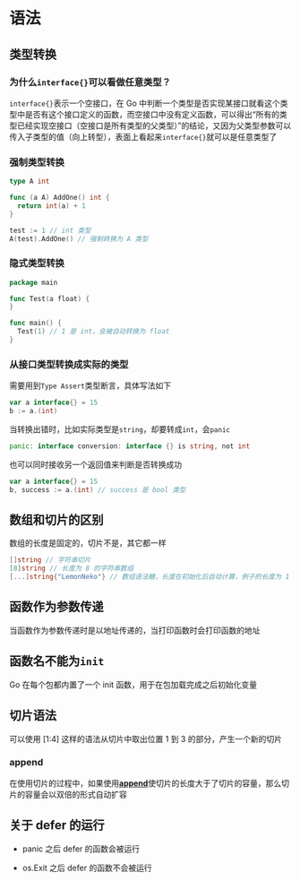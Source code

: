 # 语法
<p id="cRErdiXmXtpv8bXNbfqBRo">

## 类型转换

</p>

<p id="vrDNNcHiVRkPdkb1xtVPh8">

### 为什么`interface{}`可以看做任意类型？

</p>

<p id="fcXmeLP7uW6i67HzrFMYVF">

`interface{}`表示一个空接口，在 Go 中判断一个类型是否实现某接口就看这个类型中是否有这个接口定义的函数，而空接口中没有定义函数，可以得出“所有的类型已经实现空接口（空接口是所有类型的父类型）”的结论，又因为父类型参数可以传入子类型的值（向上转型），表面上看起来`interface{}`就可以是任意类型了

</p>

<p id="5vBCvsCSJAEEau89vLB6hJ">

### 强制类型转换

</p>

<p id="4vWfaHSbAntd4oqyDWpCRc">

```Go
type A int

func (a A) AddOne() int {
  return int(a) + 1
}

test := 1 // int 类型
A(test).AddOne() // 强制转换为 A 类型
```


</p>

<p id="ix19mdTxeiR6t156Xq53bC">

### 隐式类型转换

</p>

<p id="rhsxjBYhm88Aax9hHgKEGs">

```Go
package main

func Test(a float) {
}

func main() {
  Test(1) // 1 是 int，会被自动转换为 float
}
```


</p>

<p id="h4cm2DpLdbzcTVaaU2DBmJ">

### 从接口类型转换成实际的类型

</p>

<p id="a1YSyeye1WhBZ6tZwCa6tE">

需要用到`Type Assert`类型断言，具体写法如下

</p>

<p id="eY5enEcm38qmqjrbKfqtH8">

```Go
var a interface{} = 15
b := a.(int)
```


</p>

<p id="3wQPGFPkxTWNu2V3uwnNZt">

当转换出错时，比如实际类型是`string`，却要转成`int`，会`panic`

</p>

<p id="51ZsBF763GVhQDHbKaiQmj">

```Go
panic: interface conversion: interface {} is string, not int
```


</p>

<p id="2gUyRMRykb4ogJriFfujRf">

也可以同时接收另一个返回值来判断是否转换成功

</p>

<p id="4AUSuTD1A7n9enCSskgNqJ">

```Go
var a interface{} = 15
b, success := a.(int) // success 是 bool 类型
```


</p>

<p id="b5sm6GxSoQZ5XEQr4MZPPN">

## 数组和切片的区别

</p>

<p id="2LLqV7ztqdkDLEfW2UhhaE">

数组的长度是固定的，切片不是，其它都一样

</p>

<p id="cJ1nJW2ZieNhYsHtWJkpEP">

```Go
[]string // 字符串切片
[8]string // 长度为 8 的字符串数组
[...]string{"LemonNeko"} // 数组语法糖，长度在初始化后自动计算，例子的长度为 1
```


</p>

<p id="6YH4u4oHJSXwH1mswRHMZz">

## 函数作为参数传递

</p>

<p id="gfQMNsUJMgPY4xbcxHFtzc">

当函数作为参数传递时是以地址传递的，当打印函数时会打印函数的地址

</p>

<p id="sgYamPRjengwjsLtUz2kLq">

## 函数名不能为`init`

</p>

<p id="rBsdLociuSbjk2xcp4MTBA">

Go 在每个包都内置了一个 init 函数，用于在包加载完成之后初始化变量

</p>

<p id="w6AhuPaYDRQp7j1viMouts">

## 切片语法

</p>

<p id="w7fBUr7CmLRnfYZKc1hFq9">

可以使用 [1:4] 这样的语法从切片中取出位置 1 到 3 的部分，产生一个新的切片

</p>

<p id="otBo5zwm1A5ycesYfpuA38">

### append

</p>

<p id="uWwawHst84GBoHK7ncgn2F">

在使用切片的过程中，如果使用[**append**](<https://haicoder.net/golang/golang-slice-append.html>)使切片的长度大于了切片的容量，那么切片的容量会以双倍的形式自动扩容

</p>

<p id="3jvGxsx8sG5pf9HiAbiQjE">

## 关于 defer 的运行

</p>

- panic 之后 defer 的函数会被运行

- os.Exit 之后 defer 的函数不会被运行
